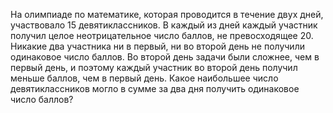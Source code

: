 На олимпиаде по математике, которая проводится в течение двух дней, участвовало 15 девятиклассников. В каждый из дней каждый участник получил целое неотрицательное число баллов, не превосходящее 20. Никакие два участника ни в первый, ни во второй день не получили одинаковое число баллов. Во второй день задачи были сложнее, чем в первый день, и поэтому каждый участник во второй день получил меньше баллов, чем в первый день. Какое наибольшее число девятиклассников могло в сумме за два дня получить одинаковое число баллов?